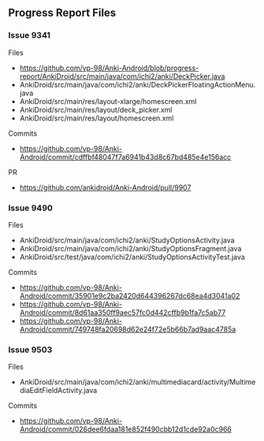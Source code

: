 ## Progress Report Files
 
 ### Issue 9341
  Files 
  * https://github.com/vp-98/Anki-Android/blob/progress-report/AnkiDroid/src/main/java/com/ichi2/anki/DeckPicker.java
  * AnkiDroid/src/main/java/com/ichi2/anki/DeckPickerFloatingActionMenu.java
  * AnkiDroid/src/main/res/layout-xlarge/homescreen.xml
  * AnkiDroid/src/main/res/layout/deck_picker.xml
  * AnkiDroid/src/main/res/layout/homescreen.xml
  
  Commits 
  * https://github.com/vp-98/Anki-Android/commit/cdffbf48047f7a6941b43d8c67bd485e4e156acc
  
  PR 
  * https://github.com/ankidroid/Anki-Android/pull/9907 
  
  
  ### Issue 9490
   Files 
    
* AnkiDroid/src/main/java/com/ichi2/anki/StudyOptionsActivity.java
* AnkiDroid/src/main/java/com/ichi2/anki/StudyOptionsFragment.java
* AnkiDroid/src/test/java/com/ichi2/anki/StudyOptionsActivityTest.java 
    
 Commits
    
* https://github.com/vp-98/Anki-Android/commit/35901e9c2ba2420d644396267dc68ea4d3041a02
* https://github.com/vp-98/Anki-Android/commit/8d61aa350ff9aec57fc0d442cffb9b1fa7c5ab77
* https://github.com/vp-98/Anki-Android/commit/749748fa20698d62e24f72e5b66b7ad9aac4785a
    
    
### Issue 9503

Files 
* AnkiDroid/src/main/java/com/ichi2/anki/multimediacard/activity/MultimediaEditFieldActivity.java

Commits 
* https://github.com/vp-98/Anki-Android/commit/026dee6fdaa181e852f490cbb12d1cde92a0c966
        
        
